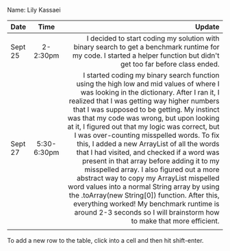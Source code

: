 Name: Lily Kassaei

| Date    |    Time     |                                                                                                                                                                                                                                                                                                                                                                                                                                                                                                                                                                                                                                                                                                                                                                                                                                       Update |
|:--------|:-----------:|---------------------------------------------------------------------------------------------------------------------------------------------------------------------------------------------------------------------------------------------------------------------------------------------------------------------------------------------------------------------------------------------------------------------------------------------------------------------------------------------------------------------------------------------------------------------------------------------------------------------------------------------------------------------------------------------------------------------------------------------------------------------------------------------------------------------------------------------:|
| Sept 25 |  2-2:30pm   |                                                                                                                                                                                                                                                                                                                                                                                                                                                                                                                                                                                                                                                                      I decided to start coding my solution with binary search to get a benchmark runtime for my code. I started a helper function but didn't get too far before class ended. |
| Sept 27 | 5:30-6:30pm | I started coding my binary search function using the high low and mid values of where I was looking in the dictionary. After I ran it, I realized that I was getting way higher numbers that I was supposed to be getting. My instinct was that my code was wrong, but upon looking at it, I figured out that my logic was correct, but I was over-counting misspelled words. To fix this, I added a new ArrayList of all the words that I had visited, and checked if a word was present in that array before adding it to my misspelled array. I also figured out a more abstract way to copy my ArrayList mispelled word values into a normal String array by using the .toArray(new String[0]) function. After this, everything worked! My benchmark runtime is around 2-3 seconds so I will brainstorm how to make that more efficient. |
|         |             |                                                                                                                                                                                                                                                                                                                                                                                                                                                                                                                                                                                                                                                                                                                                                                                                                                              |


To add a new row to the table, click into a cell and then hit shift-enter.